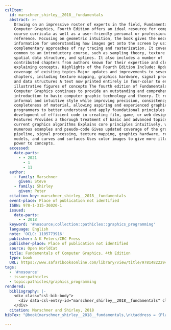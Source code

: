 ```yaml
---
cslItem:
  id: marschner_shirley__2018__fundamentals
  abstract: >-
    Drawing on an impressive roster of experts in the field, Fundamentals of
    Computer Graphics, Fourth Edition offers an ideal resource for computer
    course curricula as well as a user-friendly personal or professional
    reference. Focusing on geometric intuition, the book gives the necessary
    information for understanding how images get onto the screen by using the
    complementary approaches of ray tracing and rasterization. It covers topics
    common to an introductory course, such as sampling theory, texture mapping,
    spatial data structure, and splines. It also includes a number of
    contributed chapters from authors known for their expertise and clear way of
    explaining concepts. Highlights of the Fourth Edition Include: Updated
    coverage of existing topics Major updates and improvements to several
    chapters, including texture mapping, graphics hardware, signal processing,
    and data structures A text now printed entirely in four-color to enhance
    illustrative figures of concepts The fourth edition of Fundamentals of
    Computer Graphics continues to provide an outstanding and comprehensive
    introduction to basic computer graphic technology and theory. It retains an
    informal and intuitive style while improving precision, consistency, and
    completeness of material, allowing aspiring and experienced graphics
    programmers to better understand and apply foundational principles to the
    development of efficient code in creating film, game, or web designs. Key
    Features Provides a thorough treatment of basic and advanced topics in
    current graphics algorithms Explains core principles intuitively, with
    numerous examples and pseudo-code Gives updated coverage of the graphics
    pipeline, signal processing, texture mapping, graphics hardware, reflection
    models, and curves and surfaces Uses color images to give more illustrative
    power to concepts.
  accessed:
    date-parts:
      - - 2021
        - 1
        - 11
  author:
    - family: Marschner
      given: Steve
    - family: Shirley
      given: Peter
  citation-key: marschner_shirley__2018__fundamentals
  event-place: Place of publication not identified
  ISBN: 978-1-315-36020-1
  issued:
    date-parts:
      - - 2018
  keyword: '#nosource;collection::pathicles::graphics_programming'
  language: English
  note: 'OCLC: 1105773916'
  publisher: A K Peters/CRC Press
  publisher-place: Place of publication not identified
  source: Open WorldCat
  title: Fundamentals of Computer Graphics, 4th Edition
  type: book
  URL: https://www.safaribooksonline.com/library/view/title/9781482229417/?ar
tags:
  - '#nosource'
  - issue:pathicles
  - topic:pathicles/graphics_programming
rendered:
  bibliography: |-
    <div class="csl-bib-body">
      <div data-csl-entry-id="marschner_shirley__2018__fundamentals" class="csl-entry">Marschner, S. and Shirley, P. 2018 <i>Fundamentals of Computer Graphics, 4th Edition</i>. Place of publication not identified: A K Peters/CRC Press. Available at: https://www.safaribooksonline.com/library/view/title/9781482229417/?ar (Accessed: January 11, 2021).</div>
    </div>
  citation: Marschner and Shirley, 2018
bibTex: "@book{marschner_shirley__2018__fundamentals,\n\taddress = {Place of publication not identified},\n\tauthor = {Marschner, Steve and Shirley, Peter},\n\tyear = {2018},\n\tnote = {OCLC: 1105773916},\n\tpublisher = {A K Peters/CRC Press},\n\ttitle = {Fundamentals of {Computer} {Graphics}, 4th {Edition}},\n}\n\n"

---
```


